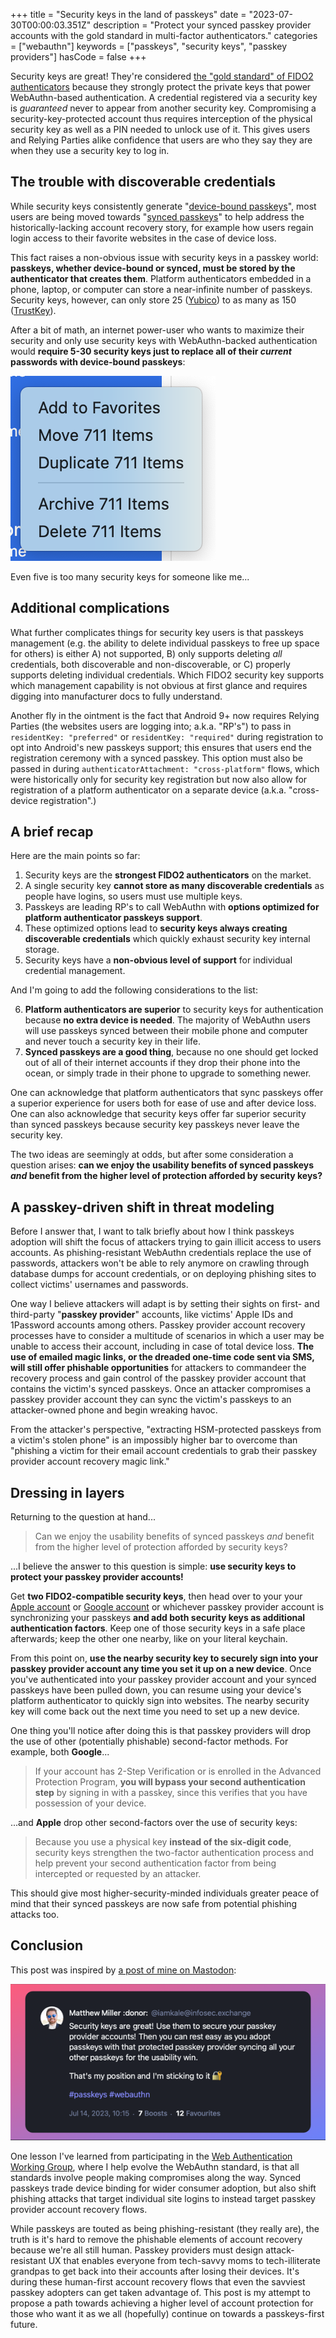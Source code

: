 +++
title = "Security keys in the land of passkeys"
date = "2023-07-30T00:00:03.351Z"
description = "Protect your synced passkey provider accounts with the gold standard in multi-factor authenticators."
categories = ["webauthn"]
keywords = ["passkeys", "security keys", "passkey providers"]
hasCode = false
+++

Security keys are great! They're considered [the "gold standard" of FIDO2 authenticators](https://fidoalliance.org/fido-alliance-releases-guidelines-for-optimizing-user-experiences-with-fido-security-keys/) because they strongly protect the private keys that power WebAuthn-based authentication. A credential registered via a security key is *guaranteed* never to appear from another security key. Compromising a security-key-protected account thus requires interception of the physical security key as well as a PIN needed to unlock use of it. This gives users and Relying Parties alike confidence that users are who they say they are when they use a security key to log in.

## The trouble with discoverable credentials

While security keys consistently generate "[device-bound passkeys](https://passkeys.dev/docs/reference/terms/#device-bound-passkey)", most users are being moved towards "[synced passkeys](https://passkeys.dev/docs/reference/terms/#synced-passkey)" to help address the historically-lacking account recovery story, for example how users regain login access to their favorite websites in the case of device loss.

This fact raises a non-obvious issue with security keys in a passkey world: **passkeys, whether device-bound or synced, must be stored by the authenticator that creates them**. Platform authenticators embedded in a phone, laptop, or computer can store a near-infinite number of passkeys. Security keys, however, can only store 25 ([Yubico](https://support.yubico.com/hc/en-us/categories/360002541740-Devices)) to as many as 150 ([TrustKey](https://www.trustkeysolutions.com/en/sub/support.form)).

After a bit of math, an internet power-user who wants to maximize their security and only use security keys with WebAuthn-backed authentication would **require 5-30 security keys just to replace all of their *current* passwords with device-bound passkeys**:

![A screenshot of the right-click menu in 1Password with all of my logins highlighted. It reveals I have accumulated over 700 username+password logins over the years](images/password_locker_login_count.png)

Even five is too many security keys for someone like me...

## Additional complications

What further complicates things for security key users is that passkeys management (e.g. the ability to delete individual passkeys to free up space for others) is either A) not supported, B) only supports deleting *all* credentials, both discoverable and non-discoverable, or C) properly supports deleting individual credentials. Which FIDO2 security key supports which management capability is not obvious at first glance and requires digging into manufacturer docs to fully understand.

Another fly in the ointment is the fact that Android 9+ now requires Relying Parties (the websites users are logging into; a.k.a. "RP's") to pass in `residentKey: "preferred"` or `residentKey: "required"` during registration to opt into Android's new passkeys support; this ensures that users end the registration ceremony with a synced passkey. This option must also be passed in during `authenticatorAttachment: "cross-platform"` flows, which were historically only for security key registration but now also allow for registration of a platform authenticator on a separate device (a.k.a. "cross-device registration".)

## A brief recap

Here are the main points so far:

1. Security keys are the **strongest FIDO2 authenticators** on the market.
2. A single security key **cannot store as many discoverable credentials** as people have logins, so users must use multiple keys.
3. Passkeys are leading RP's to call WebAuthn with **options optimized for platform authenticator passkeys support**.
4. These optimized options lead to **security keys always creating discoverable credentials** which quickly exhaust security key internal storage.
5. Security keys have a **non-obvious level of support** for individual credential management.

And I'm going to add the following considerations to the list:

6. **Platform authenticators are superior** to security keys for authentication because **no extra device is needed**. The majority of WebAuthn users will use passkeys synced between their mobile phone and computer and never touch a security key in their life.
7. **Synced passkeys are a good thing**, because no one should get locked out of all of their internet accounts if they drop their phone into the ocean, or simply trade in their phone to upgrade to something newer.

One can acknowledge that platform authenticators that sync passkeys offer a superior experience for users both for ease of use and after device loss. One can also acknowledge that security keys offer far superior security than synced passkeys because security key passkeys never leave the security key.

The two ideas are seemingly at odds, but after some consideration a question arises: **can we enjoy the usability benefits of synced passkeys *and* benefit from the higher level of protection afforded by security keys?**

## A passkey-driven shift in threat modeling

Before I answer that, I want to talk briefly about how I think passkeys adoption will shift the focus of attackers trying to gain illicit access to users accounts. As phishing-resistant WebAuthn credentials replace the use of passwords, attackers won't be able to rely anymore on crawling through database dumps for account credentials, or on deploying phishing sites to collect victims' usernames and passwords.

One way I believe attackers will adapt is by setting their sights on first- and third-party "**passkey provider**" accounts, like victims' Apple IDs and 1Password accounts among others. Passkey provider account recovery processes have to consider a multitude of scenarios in which a user may be unable to access their account, including in case of total device loss. **The use of emailed magic links, or the dreaded one-time code sent via SMS, will still offer phishable opportunities** for attackers to commandeer the recovery process and gain control of the passkey provider account that contains the victim's synced passkeys. Once an attacker compromises a passkey provider account they can sync the victim's passkeys to an attacker-owned phone and begin wreaking havoc.

From the attacker's perspective, "extracting HSM-protected passkeys from a victim's stolen phone" is an impossibly higher bar to overcome than "phishing a victim for their email account credentials to grab their passkey provider account recovery magic link."

## Dressing in layers

Returning to the question at hand...

> Can we enjoy the usability benefits of synced passkeys *and* benefit from the higher level of protection afforded by security keys?

...I believe the answer to this question is simple: **use security keys to protect your passkey provider accounts!**

Get **two FIDO2-compatible security keys**, then head over to your your [Apple account](https://support.apple.com/en-us/HT213154) or [Google account](https://g.co/passkeys) or whichever passkey provider account is synchronizing your passkeys **and add both security keys as additional authentication factors**. Keep one of those security keys in a safe place afterwards; keep the other one nearby, like on your literal keychain.

From this point on, **use the nearby security key to securely sign into your passkey provider account any time you set it up on a new device**. Once you've authenticated into your passkey provider account and your synced passkeys have been pulled down, you can resume using your device's platform authenticator to quickly sign into websites. The nearby security key will come back out the next time you need to set up a new device.

One thing you'll notice after doing this is that passkey providers will drop the use of other (potentially phishable) second-factor methods. For example, both **Google**...

> If your account has 2-Step Verification or is enrolled in the Advanced Protection Program, **you will bypass your second authentication step** by signing in with a passkey, since this verifies that you have possession of your device.

...and **Apple** drop other second-factors over the use of security keys:

> Because you use a physical key **instead of the six-digit code**, security keys strengthen the two-factor authentication process and help prevent your second authentication factor from being intercepted or requested by an attacker.

This should give most higher-security-minded individuals greater peace of mind that their synced passkeys are now safe from potential phishing attacks too.

## Conclusion

This post was inspired by [a post of mine on Mastodon](https://infosec.exchange/@iamkale/110713564857409117):

![Security keys are great! Use them to secure your passkey provider accounts! Then you can rest easy as you adopt passkeys with that protected passkey provider syncing all your other passkeys for the usability win. That's my position and I'm sticking to it 🔐 #passkeys #webauthn](images/toot.png)

One lesson I've learned from participating in the [Web Authentication Working Group](https://www.w3.org/groups/wg/webauthn/), where I help evolve the WebAuthn standard, is that all standards involve people making compromises along the way. Synced passkeys trade device binding for wider consumer adoption, but also shift phishing attacks that target individual site logins to instead target passkey provider account recovery flows.

While passkeys are touted as being phishing-resistant (they really are), the truth is it's hard to remove the phishable elements of account recovery because we're all still human. Passkey providers must design attack-resistant UX that enables everyone from tech-savvy moms to tech-illiterate grandpas to get back into their accounts after losing their devices. It's during these human-first account recovery flows that even the savviest passkey adopters can get taken advantage of. This post is my attempt to propose a path towards achieving a higher level of account protection for those who want it as we all (hopefully) continue on towards a passkeys-first future.
